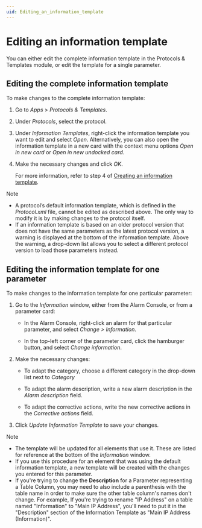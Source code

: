```yaml
---
uid: Editing_an_information_template
---
```


# Editing an information template

You can either edit the complete information template in the Protocols & Templates module, or edit the template for a single parameter.

## Editing the complete information template

To make changes to the complete information template:

1. Go to *Apps* > *Protocols & Templates*.

2. Under *Protocols*, select the protocol.

3. Under *Information Templates*, right-click the information template you want to edit and select *Open*. Alternatively, you can also open the information template in a new card with the context menu options *Open in new card* or *Open in new undocked card*.

4. Make the necessary changes and click *OK*.

    For more information, refer to step 4 of [Creating an information template](xref:Creating_an_information_template).

> [!NOTE]
> - A protocol’s default information template, which is defined in the *Protocol.xml* file, cannot be edited as described above. The only way to modify it is by making changes to the protocol itself.
> - If an information template is based on an older protocol version that does not have the same parameters as the latest protocol version, a warning is displayed at the bottom of the information template. Above the warning, a drop-down list allows you to select a different protocol version to load those parameters instead.

## Editing the information template for one parameter

To make changes to the information template for one particular parameter:

1. Go to the *Information* window, either from the Alarm Console, or from a parameter card:

    - In the Alarm Console, right-click an alarm for that particular parameter, and select *Change \> Information*.

    - In the top-left corner of the parameter card, click the hamburger button, and select *Change information*.

2. Make the necessary changes:

    - To adapt the category, choose a different category in the drop-down list next to *Category*

    - To adapt the alarm description, write a new alarm description in the *Alarm description* field.

    - To adapt the corrective actions, write the new corrective actions in the *Corrective actions* field.

3. Click *Update Information Template* to save your changes.

> [!NOTE]
> - The template will be updated for all elements that use it. These are listed for reference at the bottom of the *Information* window.
> - If you use this procedure for an element that was using the default information template, a new template will be created with the changes you entered for this parameter.
> - If you're trying to change the **Description** for a Parameter representing a Table Column, you may need to also include a parenthesis with the table name in order to make sure the other table column's names don't change. For example, If you're trying to rename "IP Address" on a table named "Information" to "Main IP Address", you'll need to put it in the "Description" section of the Information Template as "Main IP Address (Information)". 

